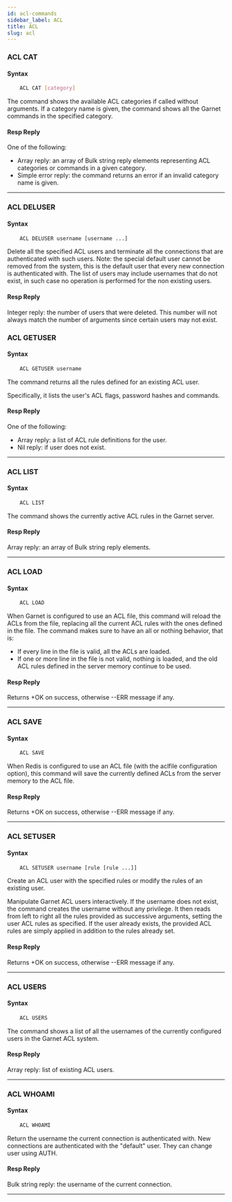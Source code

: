 ```yaml
---
id: acl-commands
sidebar_label: ACL
title: ACL
slug: acl
---
```


### ACL CAT

#### Syntax

```bash
    ACL CAT [category]
```

The command shows the available ACL categories if called without arguments. If a category name is given, the command shows all the Garnet commands in the specified category.

#### Resp Reply

One of the following:

* Array reply: an array of Bulk string reply elements representing ACL categories or commands in a given category.
* Simple error reply: the command returns an error if an invalid category name is given.

---

### ACL DELUSER

#### Syntax

```bash
    ACL DELUSER username [username ...]
```

Delete all the specified ACL users and terminate all the connections that are authenticated with such users. Note: the special default user cannot be removed from the system, this is the default user that every new connection is authenticated with. The list of users may include usernames that do not exist, in such case no operation is performed for the non existing users.

#### Resp Reply

Integer reply: the number of users that were deleted. This number will not always match the number of arguments since certain users may not exist.

### ACL GETUSER

#### Syntax

```bash
    ACL GETUSER username
```

The command returns all the rules defined for an existing ACL user.

Specifically, it lists the user's ACL flags, password hashes and commands.

#### Resp Reply

One of the following:
- Array reply: a list of ACL rule definitions for the user.
- Nil reply: if user does not exist.

---

### ACL LIST

#### Syntax

```bash
    ACL LIST
```

The command shows the currently active ACL rules in the Garnet server. 

#### Resp Reply

Array reply: an array of Bulk string reply elements.

---

### ACL LOAD

#### Syntax

```bash
    ACL LOAD
```

When Garnet is configured to use an ACL file, this command will reload the ACLs from the file, replacing all the current ACL rules with the ones defined in the file. The command makes sure to have an all or nothing behavior, that is:

* If every line in the file is valid, all the ACLs are loaded.
* If one or more line in the file is not valid, nothing is loaded, and the old ACL rules defined in the server memory continue to be used.

#### Resp Reply

Returns +OK on success, otherwise --ERR message if any.

---

### ACL SAVE

#### Syntax

```bash
    ACL SAVE
```

When Redis is configured to use an ACL file (with the aclfile configuration option), this command will save the currently defined ACLs from the server memory to the ACL file.

#### Resp Reply

Returns +OK on success, otherwise --ERR message if any.

---

### ACL SETUSER

#### Syntax

```bash
    ACL SETUSER username [rule [rule ...]]
```

Create an ACL user with the specified rules or modify the rules of an existing user.

Manipulate Garnet ACL users interactively. If the username does not exist, the command creates the username without any privilege. It then reads from left to right all the rules provided as successive arguments, setting the user ACL rules as specified. If the user already exists, the provided ACL rules are simply applied in addition to the rules already set.

#### Resp Reply

Returns +OK on success, otherwise --ERR message if any.

---

### ACL USERS

#### Syntax

```bash
    ACL USERS
```

The command shows a list of all the usernames of the currently configured users in the Garnet ACL system.

#### Resp Reply

Array reply: list of existing ACL users.

---

### ACL WHOAMI

#### Syntax

```bash
    ACL WHOAMI
```

Return the username the current connection is authenticated with. New connections are authenticated with the "default" user. They can change user using AUTH.

#### Resp Reply

Bulk string reply: the username of the current connection.

---